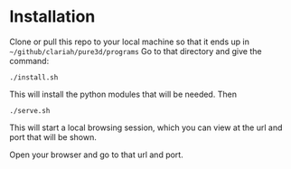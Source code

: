 # Installation
Clone or pull this repo to your local machine so that it ends up in  `~/github/clariah/pure3d/programs`
Go to that directory and give the command:

```
./install.sh
```

This will install the python modules that will be needed.
Then

```
./serve.sh
```

This will start a local browsing session, which you can view at the url and port that will be shown.

Open your browser and go to that url and port.